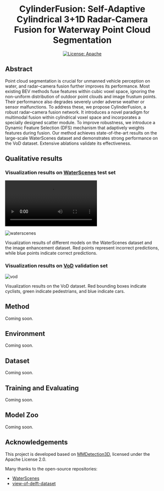 <div align="center">   

# CylinderFusion: Self-Adaptive Cylindrical 3+1D Radar-Camera Fusion for Waterway Point Cloud Segmentation

</div>

<div align="center">   
  
[![License: Apache](https://img.shields.io/badge/License-Apache%202.0-blue.svg)](LICENSE)

</div>

## Abstract

Point cloud segmentation is crucial for unmanned vehicle perception on water, and radar–camera fusion further improves its performance. Most existing BEV methods fuse features within cubic voxel space, ignoring the non-uniform distribution of outdoor point clouds and image frustum points. Their performance also degrades severely under adverse weather or sensor malfunctions. To address these, we propose CylinderFusion, a robust radar–camera fusion network. It introduces a novel paradigm for multimodal fusion within cylindrical voxel space and incorporates a specially designed scatter module. To improve robustness, we introduce a Dynamic Feature Selection (DFS) mechanism that adaptively weights features during fusion. Our method achieves state-of-the-art results on the large-scale WaterScenes dataset and demonstrates strong performance on the VoD dataset. Extensive ablations validate its effectiveness.

## Qualitative results

### Visualization results on [WaterScenes](https://github.com/WaterScenes/WaterScenes) test set

![waterscenes_demo](resources/cylinderfusion_demo.mp4)

![waterscenes](resources/robustness.png)

Visualization results of different models on the WaterScenes dataset and the image enhancement dataset. Red points represent incorrect predictions, while blue points indicate correct predictions.

### Visualization results on [VoD](https://github.com/tudelft-iv/view-of-delft-dataset) validation set

![vod](resources/vod.png)

Visualization results on the VoD dataset. Red bounding boxes indicate cyclists, green indicate pedestrians, and blue indicate cars.

## Method

Coming soon.

## Environment

Coming soon.

## Dataset

Coming soon.

## Training and Evaluating

Coming soon.

## Model Zoo

Coming soon.

## Acknowledgements

This project is developed based on [MMDetection3D](https://github.com/open-mmlab/mmdetection3d), licensed under the Apache License 2.0.

Many thanks to the open-source repositories:

- [WaterScenes](https://github.com/WaterScenes/WaterScenes)
- [view-of-delft-dataset](https://github.com/tudelft-iv/view-of-delft-dataset)